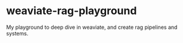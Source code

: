 # weaviate-rag-playground
My playground to deep dive in weaviate, and create rag pipelines and systems.
